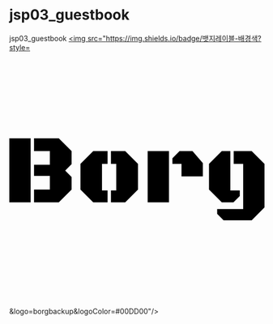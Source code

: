 # jsp03_guestbook
jsp03_guestbook
<a href="버튼을 눌렀을 때 이동할 링크" target="_blank"><img src="https://img.shields.io/badge/뱃지레이블-배경색?style=<svg role="img" viewBox="0 0 24 24" xmlns="http://www.w3.org/2000/svg"><title>BorgBackup</title><path d="M0 8.144v6.023h2.006V8.144Zm2.324 0v1.203h1.488v1.285H2.324v1.048h1.488v1.284H2.324v1.203h2.328l1.207-1.203V11.78l-.603-.604.603-.603V9.347L4.652 8.144Zm5.569 1.203L6.69 10.55v2.414l1.203 1.203H9.24v-1.125h-.522V10.55h.522V9.347Zm1.665 0v1.203h.5v2.492h-.5v1.125h1.344l1.202-1.203V10.55l-1.202-1.203Zm3.454 0v4.82h2.006v-4.82Zm3 0-.672.676v.527h.854v1.171h2.01v-1.248l-.975-1.126Zm3.971 0-1.202 1.203v2.414l1.202 1.203h1.094l.6-.594v-.531h-.89V9.347Zm1.121 0v1.203h.89v4.253h-2.446v.444l.603.609h2.646L24 14.644V10.55l-1.203-1.203Z"/></svg>&logo=borgbackup&logoColor=#00DD00"/></a>
